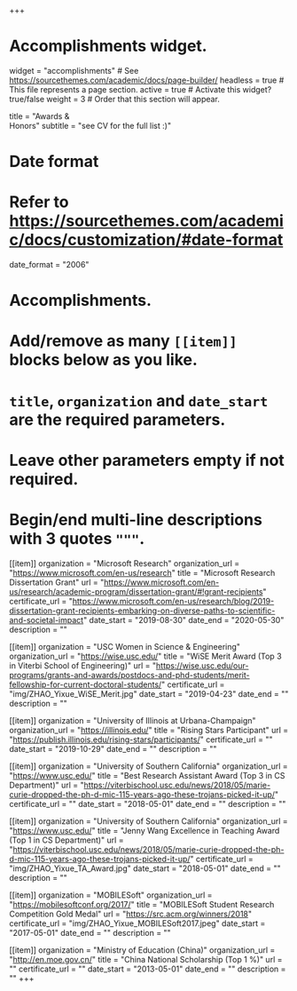 +++
# Accomplishments widget.
widget = "accomplishments"  # See https://sourcethemes.com/academic/docs/page-builder/
headless = true  # This file represents a page section.
active = true  # Activate this widget? true/false
weight = 3  # Order that this section will appear.

title = "Awards & <br/>Honors"
subtitle = "see CV for the full list :)"

# Date format
#   Refer to https://sourcethemes.com/academic/docs/customization/#date-format
date_format = "2006"

# Accomplishments.
#   Add/remove as many `[[item]]` blocks below as you like.
#   `title`, `organization` and `date_start` are the required parameters.
#   Leave other parameters empty if not required.
#   Begin/end multi-line descriptions with 3 quotes `"""`.

[[item]]
  organization = "Microsoft Research"
  organization_url = "https://www.microsoft.com/en-us/research"
  title = "Microsoft Research Dissertation Grant"
  url = "https://www.microsoft.com/en-us/research/academic-program/dissertation-grant/#!grant-recipients"
  certificate_url = "https://www.microsoft.com/en-us/research/blog/2019-dissertation-grant-recipients-embarking-on-diverse-paths-to-scientific-and-societal-impact"
  date_start = "2019-08-30"
  date_end = "2020-05-30"
  description = ""

[[item]]
  organization = "USC Women in Science & Engineering"
  organization_url = "https://wise.usc.edu/"
  title = "WiSE Merit Award (Top 3 in Viterbi School of Engineering)"
  url = "https://wise.usc.edu/our-programs/grants-and-awards/postdocs-and-phd-students/merit-fellowship-for-current-doctoral-students/"
  certificate_url = "img/ZHAO_Yixue_WiSE_Merit.jpg"
  date_start = "2019-04-23"
  date_end = ""
  description = ""
  
[[item]]
  organization = "University of Illinois at Urbana-Champaign"
  organization_url = "https://illinois.edu/"
  title = "Rising Stars Participant"
  url = "https://publish.illinois.edu/rising-stars/participants/"
  certificate_url = ""
  date_start = "2019-10-29"
  date_end = ""
  description = ""

[[item]]
  organization = "University of Southern California"
  organization_url = "https://www.usc.edu/"
  title = "Best Research Assistant Award (Top 3 in CS Department)"
  url = "https://viterbischool.usc.edu/news/2018/05/marie-curie-dropped-the-ph-d-mic-115-years-ago-these-trojans-picked-it-up/"
  certificate_url = ""
  date_start = "2018-05-01"
  date_end = ""
  description = ""

[[item]]
  organization = "University of Southern California"
  organization_url = "https://www.usc.edu/"
  title = "Jenny Wang Excellence in Teaching Award (Top 1 in CS Department)"
  url = "https://viterbischool.usc.edu/news/2018/05/marie-curie-dropped-the-ph-d-mic-115-years-ago-these-trojans-picked-it-up/"
  certificate_url = "img/ZHAO_Yixue_TA_Award.jpg"
  date_start = "2018-05-01"
  date_end = ""
  description = ""

[[item]]
  organization = "MOBILESoft"
  organization_url = "https://mobilesoftconf.org/2017/"
  title = "MOBILESoft Student Research Competition Gold Medal"
  url = "https://src.acm.org/winners/2018"
  certificate_url = "img/ZHAO_Yixue_MOBILESoft2017.jpeg"
  date_start = "2017-05-01"
  date_end = ""
  description = ""

[[item]]
  organization = "Ministry of Education (China)"
  organization_url = "http://en.moe.gov.cn/"
  title = "China National Scholarship (Top 1 %)"
  url = ""
  certificate_url = ""
  date_start = "2013-05-01"
  date_end = ""
  description = ""
+++
